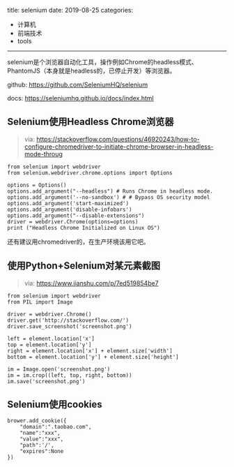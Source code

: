title: selenium
date: 2019-08-25
categories:
- 计算机
- 前端技术
- tools




---

selenium是个浏览器自动化工具，操作例如Chrome的headless模式、PhantomJS（本身就是headless的，已停止开发）等浏览器。



github: https://github.com/SeleniumHQ/selenium

docs: https://seleniumhq.github.io/docs/index.html



## Selenium使用Headless Chrome浏览器

> via: https://stackoverflow.com/questions/46920243/how-to-configure-chromedriver-to-initiate-chrome-browser-in-headless-mode-throug

```
from selenium import webdriver
from selenium.webdriver.chrome.options import Options

options = Options()
options.add_argument("--headless") # Runs Chrome in headless mode.
options.add_argument('--no-sandbox') # # Bypass OS security model
options.add_argument('start-maximized')
options.add_argument('disable-infobars')
options.add_argument("--disable-extensions")
driver = webdriver.Chrome(options=options)
print ("Headless Chrome Initialized on Linux OS")
```

还有建议用chromedriver的，在生产环境该用它吧。



## 使用Python+Selenium对某元素截图

> via: https://www.jianshu.com/p/7ed519854be7



```
from selenium import webdriver
from PIL import Image

driver = webdriver.Chrome()
driver.get('http://stackoverflow.com/')
driver.save_screenshot('screenshot.png')

left = element.location['x']
top = element.location['y']
right = element.location['x'] + element.size['width']
bottom = element.location['y'] + element.size['height']

im = Image.open('screenshot.png') 
im = im.crop((left, top, right, bottom))
im.save('screenshot.png')
```



## Selenium使用cookies



```
brower.add_cookie({
    "domain":".taobao.com",
    "name":"xxx",
    "value":"xxx",
    "path":'/',
    "expires":None
})
```

